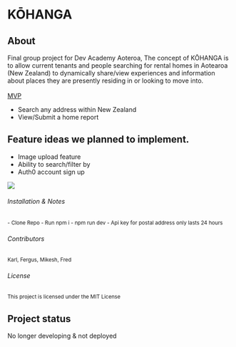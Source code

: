 # **KŌHANGA**

## About
Final group project for Dev Academy Aoteroa, The concept of KŌHANGA is to allow current tenants and people searching for rental homes in Aotearoa (New Zealand) to dynamically share/view experiences and information about places they are presently residing in or looking to move into. 
<br>
<br>
<ins>MVP</ins>
- Search any address within New Zealand
- View/Submit a home report

## Feature ideas we planned to implement.
- Image upload feature
- Ability to search/filter by
- Auth0 account sign up

<img  align='center' src='https://user-images.githubusercontent.com/107820695/203851403-e7a5f034-484a-4828-9b3d-b83f0cf88060.gif'>

###### Installation & Notes
<sup>
- Clone Repo - Run npm i - npm run dev
- Api key for postal address only lasts 24 hours
</sup>

###### Contributors
<sup> Karl, Fergus, Mikesh, Fred </sup>

###### License 
<sup> This project is licensed under the MIT License </sup>

## Project status
No longer developing & not deployed
